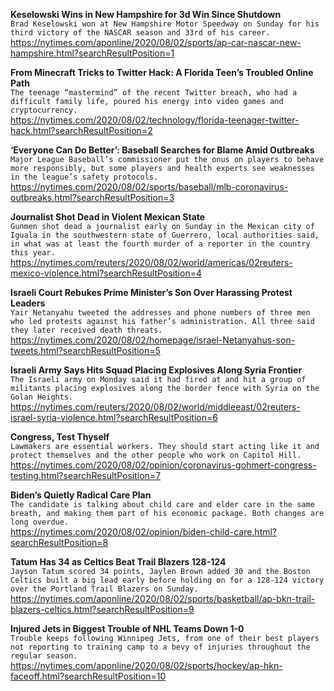 **Keselowski Wins in New Hampshire for 3d Win Since Shutdown**\
`Brad Keselowski won at New Hampshire Motor Speedway on Sunday for his third victory of the NASCAR season and 33rd of his career.`\
https://nytimes.com/aponline/2020/08/02/sports/ap-car-nascar-new-hampshire.html?searchResultPosition=1

**From Minecraft Tricks to Twitter Hack: A Florida Teen’s Troubled Online Path**\
`The teenage “mastermind” of the recent Twitter breach, who had a difficult family life, poured his energy into video games and cryptocurrency.`\
https://nytimes.com/2020/08/02/technology/florida-teenager-twitter-hack.html?searchResultPosition=2

**‘Everyone Can Do Better’: Baseball Searches for Blame Amid Outbreaks**\
`Major League Baseball’s commissioner put the onus on players to behave more responsibly, but some players and health experts see weaknesses in the league’s safety protocols.`\
https://nytimes.com/2020/08/02/sports/baseball/mlb-coronavirus-outbreaks.html?searchResultPosition=3

**Journalist Shot Dead in Violent Mexican State**\
`Gunmen shot dead a journalist early on Sunday in the Mexican city of Iguala in the southwestern state of Guerrero, local authorities said, in what was at least the fourth murder of a reporter in the country this year.`\
https://nytimes.com/reuters/2020/08/02/world/americas/02reuters-mexico-violence.html?searchResultPosition=4

**Israeli Court Rebukes Prime Minister’s Son Over Harassing Protest Leaders**\
`Yair Netanyahu tweeted the addresses and phone numbers of three men who led protests against his father’s administration. All three said they later received death threats.`\
https://nytimes.com/2020/08/02/homepage/israel-Netanyahus-son-tweets.html?searchResultPosition=5

**Israeli Army Says Hits Squad Placing Explosives Along Syria Frontier**\
`The Israeli army on Monday said it had fired at and hit a group of militants placing explosives along the border fence with Syria on the Golan Heights.`\
https://nytimes.com/reuters/2020/08/02/world/middleeast/02reuters-israel-syria-violence.html?searchResultPosition=6

**Congress, Test Thyself**\
`Lawmakers are essential workers. They should start acting like it and protect themselves and the other people who work on Capitol Hill.`\
https://nytimes.com/2020/08/02/opinion/coronavirus-gohmert-congress-testing.html?searchResultPosition=7

**Biden’s Quietly Radical Care Plan**\
`The candidate is talking about child care and elder care in the same breath, and making them part of his economic package. Both changes are long overdue.`\
https://nytimes.com/2020/08/02/opinion/biden-child-care.html?searchResultPosition=8

**Tatum Has 34 as Celtics Beat Trail Blazers 128-124**\
`Jayson Tatum scored 34 points, Jaylen Brown added 30 and the Boston Celtics built a big lead early before holding on for a 128-124 victory over the Portland Trail Blazers on Sunday. `\
https://nytimes.com/aponline/2020/08/02/sports/basketball/ap-bkn-trail-blazers-celtics.html?searchResultPosition=9

**Injured Jets in Biggest Trouble of NHL Teams Down 1-0**\
`Trouble keeps following Winnipeg Jets, from one of their best players not reporting to training camp to a bevy of injuries throughout the regular season.`\
https://nytimes.com/aponline/2020/08/02/sports/hockey/ap-hkn-faceoff.html?searchResultPosition=10

